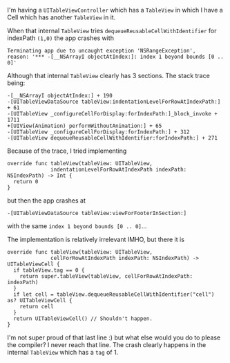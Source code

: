 I'm having a `UITableViewController` which has a `TableView` in which I have a Cell which has another `TableView` in it. 

When that internal `TableView` tries `dequeueReusableCellWithIdentifier` for indexPath `(1,0)` the app crashes with

    Terminating app due to uncaught exception 'NSRangeException', 
    reason: '*** -[__NSArrayI objectAtIndex:]: index 1 beyond bounds [0 .. 0]'

Although that internal `TableView` clearly has 3 sections. The stack trace being:

	-[__NSArrayI objectAtIndex:] + 190
	-[UITableViewDataSource tableView:indentationLevelForRowAtIndexPath:] + 61
	-[UITableView _configureCellForDisplay:forIndexPath:]_block_invoke + 1711
	+[UIView(Animation) performWithoutAnimation:] + 65
	-[UITableView _configureCellForDisplay:forIndexPath:] + 312
	-[UITableView dequeueReusableCellWithIdentifier:forIndexPath:] + 271

Because of the trace, I tried implementing

    override func tableView(tableView: UITableView, 
                  indentationLevelForRowAtIndexPath indexPath: NSIndexPath) -> Int {
      return 0
    }

but then the app crashes at

    -[UITableViewDataSource tableView:viewForFooterInSection:]

with the same `index 1 beyond bounds [0 .. 0]`...

The implementation is relatively irrelevant IMHO, but there it is

    override func tableView(tableView: UITableView, 
                  cellForRowAtIndexPath indexPath: NSIndexPath) -> UITableViewCell {
      if tableView.tag == 0 {
        return super.tableView(tableView, cellForRowAtIndexPath: indexPath)
      }
      if let cell = tableView.dequeueReusableCellWithIdentifier("cell") as? UITableViewCell {
        return cell
      }
      return UITableViewCell() // Shouldn't happen.
    }

I'm not super proud of that last line :) but what else would you do to please the compiler? I never reach that line. The crash clearly happens in the internal `TableView` which has a `tag` of 1.
